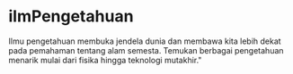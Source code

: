 # ilmPengetahuan
Ilmu pengetahuan membuka jendela dunia dan membawa kita lebih dekat pada pemahaman tentang alam semesta. Temukan berbagai pengetahuan menarik mulai dari fisika hingga teknologi mutakhir."
